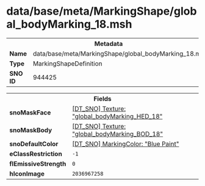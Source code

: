 <h1>data/base/meta/MarkingShape/global_bodyMarking_18.msh</h1><table><tr><th colspan="100%">Metadata</th></tr><tr><td><b>Name</b></td><td>data/base/meta/MarkingShape/global_bodyMarking_18.msh</td></tr><tr><td><b>Type</b></td><td>MarkingShapeDefinition</td></tr><tr><td><b>SNO ID</b></td><td>944425</td></tr></table>

<table><tr><th colspan="100%">Fields</th></tr><tr><td><b>snoMaskFace</b></td><td><a href="..\Texture\global_bodyMarking_HED_18.tex.md">[DT_SNO] Texture: "global_bodyMarking_HED_18"</a></td></tr><tr><td><b>snoMaskBody</b></td><td><a href="..\Texture\global_bodyMarking_BOD_18.tex.md">[DT_SNO] Texture: "global_bodyMarking_BOD_18"</a></td></tr><tr><td><b>snoDefaultColor</b></td><td><a href="..\MarkingColor\Blue Paint.mcl.md">[DT_SNO] MarkingColor: "Blue Paint"</a></td></tr><tr><td><b>eClassRestriction</b></td><td><code>-1</code></td></tr><tr><td><b>flEmissiveStrength</b></td><td><code>0</code></td></tr><tr><td><b>hIconImage</b></td><td><code>2036967258</code></td></tr></table>

